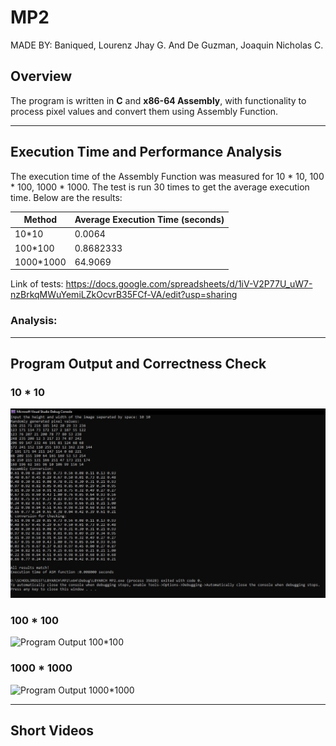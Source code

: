 # MP2
MADE BY:
Baniqued, Lourenz Jhay G. And
De Guzman, Joaquin Nicholas C.


## Overview
The program is written in **C** and **x86-64 Assembly**, with functionality to process pixel values and convert them using Assembly Function.

---

## Execution Time and Performance Analysis

The execution time of the Assembly Function was measured for 10 * 10, 100 * 100, 1000 * 1000. The test is run 30 times to get the average execution time. Below are the results:

| Method          | Average Execution Time (seconds) |
|-----------------|--------------------------|
| 10*10 | 0.0064       |
|  100*100  | 0.8682333    |
|  1000*1000  | 64.9069    |

Link of tests: https://docs.google.com/spreadsheets/d/1iV-V2P77U_uW7-nzBrkqMWuYemiLZkOcvrB35FCf-VA/edit?usp=sharing

### Analysis:


---

## Program Output and Correctness Check
### 10 * 10
![Program Output 10*10](images/10x10_ouput.JPG)
### 100 * 100
![Program Output 100*100](images/100x100_ouput.JPG)
### 1000 * 1000
![Program Output 1000*1000](images/1000x1000_ouput.JPG)



---

## Short Videos
